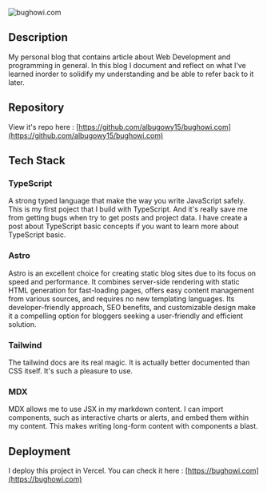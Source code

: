 ![bughowi.com](https://user-images.githubusercontent.com/49820990/213904001-0767e3b5-0fed-4ce1-9eb9-3f68e4f84072.png)

## Description

My personal blog that contains article about Web Development and programming in general. In this blog I document and reflect on what I’ve learned inorder to solidify my understanding and be able to refer back to it later.

## Repository

View it's repo here : [https://github.com/albugowy15/bughowi.com](https://github.com/albugowy15/bughowi.com)

## Tech Stack

### TypeScript

A strong typed language that make the way you write JavaScript safely. This is my first poject that I build with TypeScript. And it's really save me from getting bugs when try to get posts and project data. I have create a post about TypeScript basic concepts if you want to learn more about TypeScript basic.

### Astro

Astro is an excellent choice for creating static blog sites due to its focus on speed and performance. It combines server-side rendering with static HTML generation for fast-loading pages, offers easy content management from various sources, and requires no new templating languages. Its developer-friendly approach, SEO benefits, and customizable design make it a compelling option for bloggers seeking a user-friendly and efficient solution.

### Tailwind

The tailwind docs are its real magic. It is actually better documented than CSS itself. It's such a pleasure to use.

### MDX

MDX allows me to use JSX in my markdown content. I can import components, such as interactive charts or alerts, and embed them within my content. This makes writing long-form content with components a blast.

## Deployment

I deploy this project in Vercel. You can check it here : [https://bughowi.com](https://bughowi.com)
